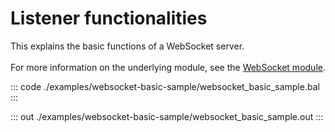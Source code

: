 # Listener functionalities

This explains the basic functions of a WebSocket server.<br/><br/>
For more information on the underlying module, 
see the [WebSocket module](https://docs.central.ballerina.io/ballerina/websocket/latest/).

::: code ./examples/websocket-basic-sample/websocket_basic_sample.bal :::

::: out ./examples/websocket-basic-sample/websocket_basic_sample.out :::